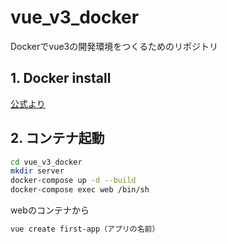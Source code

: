 # vue_v3_docker

Dockerでvue3の開発環境をつくるためのリポジトリ

## 1. Docker install

[公式より](https://matsuand.github.io/docs.docker.jp.onthefly/get-docker/)

## 2. コンテナ起動

```bash
cd vue_v3_docker
mkdir server
docker-compose up -d --build  
docker-compose exec web /bin/sh 
```

webのコンテナから

```bash
vue create first-app（アプリの名前）
```
